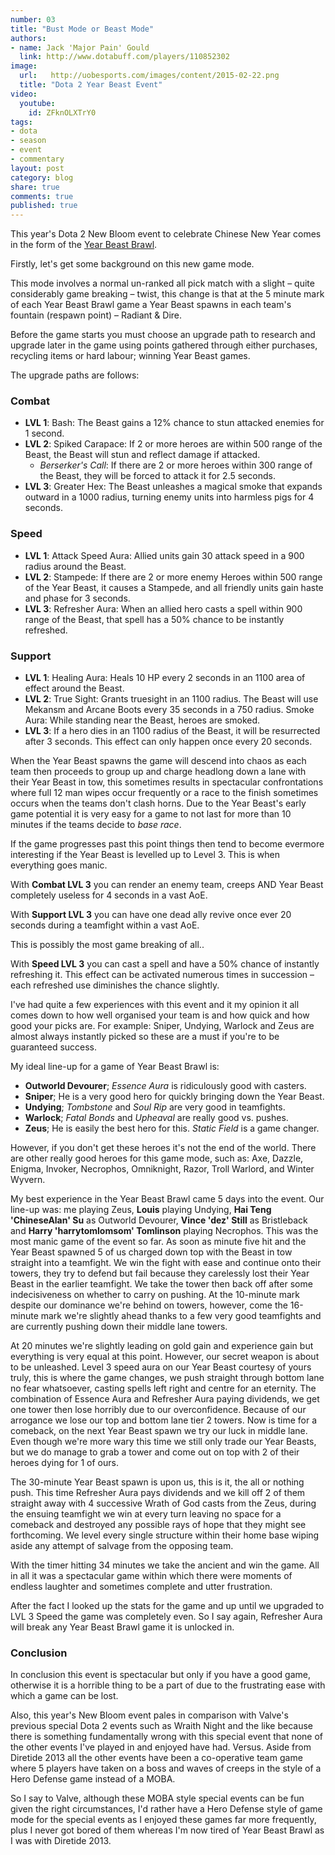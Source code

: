 ```yaml
---
number: 03
title: "Bust Mode or Beast Mode"
authors:
- name: Jack 'Major Pain' Gould
  link: http://www.dotabuff.com/players/110852302
image:
  url:   http://uobesports.com/images/content/2015-02-22.png
  title: "Dota 2 Year Beast Event"
video:
  youtube:
    id: ZFknOLXTrY0
tags:
- dota
- season
- event
- commentary
layout: post
category: blog
share: true
comments: true
published: true
---
```


This year's Dota 2 New Bloom event to celebrate Chinese New Year comes in the form of the [Year Beast Brawl][yearbeast].

Firstly, let's get some background on this new game mode.

This mode involves a normal un-ranked all pick match with a slight – quite considerably game breaking – twist, this change is that at the 5 minute mark of each Year Beast Brawl game a Year Beast spawns in each team's fountain (respawn point) – Radiant & Dire.

Before the game starts you must choose an upgrade path to research and upgrade later in the game using points gathered through either purchases, recycling items or hard labour; winning Year Beast games.  

The upgrade paths are follows:

### Combat

- **LVL 1**: Bash: The Beast gains a 12% chance to stun attacked enemies for 1 second.
- **LVL 2**: Spiked Carapace: If 2 or more heroes are within 500 range of the Beast, the Beast will stun and reflect damage if attacked.
    - _Berserker's Call_: If there are 2 or more heroes within 300 range of the Beast, they will be forced to attack it for 2.5 seconds.
- **LVL 3**: Greater Hex: The Beast unleashes a magical smoke that expands outward in a 1000 radius, turning enemy units into harmless pigs for 4 seconds.

### Speed

- **LVL 1**: Attack Speed Aura: Allied units gain 30 attack speed in a 900 radius around the Beast.
- **LVL 2**: Stampede: If there are 2 or more enemy Heroes within 500 range of the Year Beast, it causes a Stampede, and all friendly units gain haste and phase for 3 seconds.
- **LVL 3**: Refresher Aura: When an allied hero casts a spell within 900 range of the Beast, that spell has a 50% chance to be instantly refreshed.

### Support

- **LVL 1**: Healing Aura: Heals 10 HP every 2 seconds in an 1100 area of effect around the Beast.
- **LVL 2**: True Sight: Grants truesight in an 1100 radius. The Beast will use Mekansm and Arcane Boots every 35 seconds in a 750 radius. Smoke Aura: While standing near the Beast, heroes are smoked.
- **LVL 3**: If a hero dies in an 1100 radius of the Beast, it will be resurrected after 3 seconds. This effect can only happen once every 20 seconds.

When the Year Beast spawns the game will descend into chaos as each team then proceeds to group up and charge headlong down a lane with their Year Beast in tow, this sometimes results in spectacular confrontations where full 12 man wipes occur frequently or a race to the finish sometimes occurs when the teams don't clash horns. Due to the Year Beast's early game potential it is very easy for a game to not last for more than 10 minutes if the teams decide to _base race_.

If the game progresses past this point things then tend to become evermore interesting if the Year Beast is levelled up to Level 3. This is when everything goes manic.

With **Combat LVL 3** you can render an enemy team, creeps AND Year Beast completely useless for 4 seconds in a vast AoE.

With **Support LVL 3** you can have one dead ally revive once ever 20 seconds during a teamfight within a vast AoE.

This is possibly the most game breaking of all..

With **Speed LVL 3** you can cast a spell and have a 50% chance of instantly refreshing it. This effect can be activated numerous times in succession – each refreshed use diminishes the chance slightly.

I've had quite a few experiences with this event and it my opinion it all comes down to how well organised your team is and how quick and how good your picks are. For example: Sniper, Undying, Warlock and Zeus are almost always instantly picked so these are a must if you're to be guaranteed success.

My ideal line-up for a game of Year Beast Brawl is:

- **Outworld Devourer**; _Essence Aura_ is ridiculously good with casters.
- **Sniper**; He is a very good hero for quickly bringing down the Year Beast.
- **Undying**; _Tombstone_ and _Soul Rip_ are very good in teamfights.
- **Warlock**; _Fatal Bonds_ and _Upheaval_ are really good vs. pushes.
- **Zeus**; He is easily the best hero for this. _Static Field_ is a game changer.

However, if you don't get these heroes it's not the end of the world. There are other really good heroes for this game mode, such as: Axe, Dazzle, Enigma, Invoker, Necrophos, Omniknight, Razor, Troll Warlord, and Winter Wyvern.

My best experience in the Year Beast Brawl came 5 days into the event. Our line-up was: me playing Zeus, **Louis** playing Undying, **Hai Teng 'ChineseAlan' Su** as Outworld Devourer, **Vince 'dez' Still** as Bristleback and **Harry 'harrytomlomsom' Tomlinson** playing Necrophos. This was the most manic game of the event so far. As soon as minute five hit and the Year Beast spawned 5 of us charged down top with the Beast in tow straight into a teamfight. We win the fight with ease and continue onto their towers, they try to defend but fail because they carelessly lost their Year Beast in the earlier teamfight. We take the tower then back off after some indecisiveness on whether to carry on pushing. At the 10-minute mark despite our dominance we're behind on towers, however, come the 16-minute mark we're slightly ahead thanks to a few very good teamfights and are currently pushing down their middle lane towers. 

At 20 minutes we're slightly leading on gold gain and experience gain but everything is very equal at this point. However, our secret weapon is about to be unleashed. Level 3 speed aura on our Year Beast courtesy of yours truly, this is where the game changes, we push straight through bottom lane no fear whatsoever, casting spells left right and centre for an eternity. The combination of Essence Aura and Refresher Aura paying dividends, we get one tower then lose horribly due to our overconfidence. Because of our arrogance we lose our top and bottom lane tier 2 towers. Now is time for a comeback, on the next Year Beast spawn we try our luck in middle lane. Even though we're more wary this time we still only trade our Year Beasts, but we do manage to grab a tower and come out on top with 2 of their heroes dying for 1 of ours.

The 30-minute Year Beast spawn is upon us, this is it, the all or nothing push. This time Refresher Aura pays dividends and we kill off 2 of them straight away with 4 successive Wrath of God casts from the Zeus, during the ensuing teamfight we win at every turn leaving no space for a comeback and destroyed any possible rays of hope that they might see forthcoming. We level every single structure within their home base wiping aside any attempt of salvage from the opposing team.

With the timer hitting 34 minutes we take the ancient and win the game. All in all it was a spectacular game within which there were moments of endless laughter and sometimes complete and utter frustration.

After the fact I looked up the stats for the game and up until we upgraded to LVL 3 Speed the game was completely even. So I say again, Refresher Aura will break any Year Beast Brawl game it is unlocked in.

### Conclusion

In conclusion this event is spectacular but only if you have a good game, otherwise it is a horrible thing to be a part of due to the frustrating ease with which a game can be lost.

Also, this year's New Bloom event pales in comparison with Valve's previous special Dota 2 events such as Wraith Night and the like because there is something fundamentally wrong with this special event that none of the other events I've played in and enjoyed have had. Versus. Aside from Diretide 2013 all the other events have been a co-operative team game where 5 players have taken on a boss and waves of creeps in the style of a Hero Defense game instead of a MOBA.

So I say to Valve, although these MOBA style special events can be fun given the right circumstances, I'd rather have a Hero Defense style of game mode for the special events as I enjoyed these games far more frequently, plus I never got bored of them whereas I'm now tired of Year Beast Brawl as I was with Diretide 2013.

[yearbeast]: http://www.dota2.com/newbloom/part4?l=english